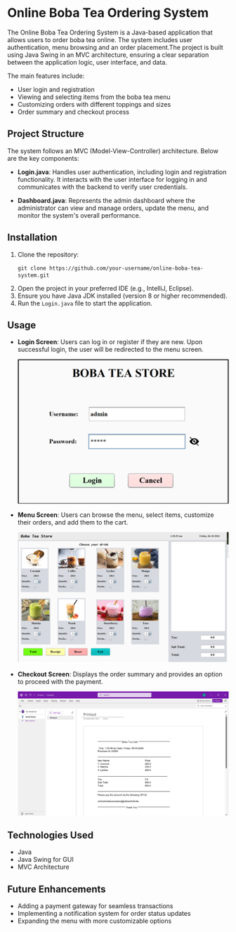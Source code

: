 # Online Boba Tea Ordering System

The Online Boba Tea Ordering System is a Java-based application that allows users to order boba tea online. The system includes user authentication, menu browsing and an order placement.The project is built using Java Swing in an MVC architecture, ensuring a clear separation between the application logic, user interface, and data.

The main features include:
- User login and registration
- Viewing and selecting items from the boba tea menu
- Customizing orders with different toppings and sizes
- Order summary and checkout process

## Project Structure
The system follows an MVC (Model-View-Controller) architecture. Below are the key components:

- **Login.java**: Handles user authentication, including login and registration functionality. It interacts with the user interface for logging in and communicates with the backend to verify user credentials.

- **Dashboard.java**: Represents the admin dashboard where the administrator can view and manage orders, update the menu, and monitor the system's overall performance.

## Installation
1. Clone the repository:
   ```
   git clone https://github.com/your-username/online-boba-tea-system.git
   ```
2. Open the project in your preferred IDE (e.g., IntelliJ, Eclipse).
3. Ensure you have Java JDK installed (version 8 or higher recommended).
4. Run the `Login.java` file to start the application.

## Usage
- **Login Screen**: Users can log in or register if they are new. Upon successful login, the user will be redirected to the menu screen.

  ![Login Screen](src/images/login_screen.png)

- **Menu Screen**: Users can browse the menu, select items, customize their orders, and add them to the cart.

  ![Menu Screen](src/images/dashboard_view.png)

- **Checkout Screen**: Displays the order summary and provides an option to proceed with the payment.

  ![Checkout Screen](src/images/checkout_screenshot.png)

## Technologies Used
- Java
- Java Swing for GUI
- MVC Architecture

## Future Enhancements
- Adding a payment gateway for seamless transactions
- Implementing a notification system for order status updates
- Expanding the menu with more customizable options

